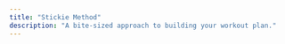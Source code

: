 ```yaml
---
title: "Stickie Method"
description: "A bite-sized approach to building your workout plan."
---
```


